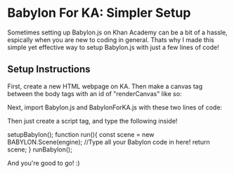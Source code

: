 # Babylon For KA: Simpler Setup
Sometimes setting up Babylon.js on Khan Academy can be a bit of a hassle, espically when you are new to coding in general. Thats why I made this simple yet effective way to setup Babylon.js with just a few lines of code!

## Setup Instructions
First, create a new HTML webpage on KA. Then make a canvas tag between the body tags with an id of "renderCanvas" like so:
<body>
            <canvas id = 'renderCanvas'></canvas>
<body>
            
Next, import Babylon.js and BabylonForKA.js with these two lines of code:
<script src = 'https://cdn.jsdelivr.net/npm/babylonjs@6.23.0/babylon.min.js'></script>
<script src = 'https://cdn.jsdelivr.net/gh/Dip98/BabylonForKA/BabylonForKA.js'></script>

Then just create a script tag, and type the following inside! 

setupBabylon();
function run(){
            const scene = new BABYLON.Scene(engine);
            //Type all your Babylon code in here!
            return scene;
}
runBabylon();

And you're good to go! :)
